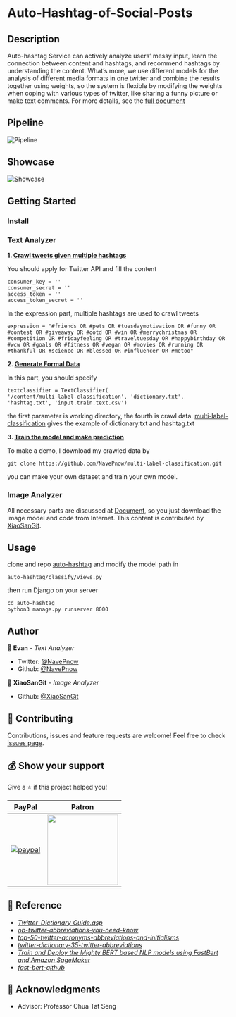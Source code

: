 <h1 align="left">Auto-Hashtag-of-Social-Posts</h1>

## Description

Auto-hashtag Service can actively analyze users’ messy input, learn the connection between content and hashtags, and recommend hashtags by understanding the content. What’s more, we use different models for the analysis of different media formats in one twitter and combine the results together using weights, so the system is flexible by modifying the weights when coping with various types of twitter, like sharing a funny picture or make text comments. For more details, see the [full document](https://medium.com/navepnow/auto-hashtag-of-social-posts-4401b8226b87)

## Pipeline

![Pipeline](https://cdn.jsdelivr.net/gh/NavePnow/blog_photo@private//Untitled.png)

## Showcase
![Showcase](https://cdn.jsdelivr.net/gh/NavePnow/blog_photo@private//un123.jpg)
## Getting Started
### Install
### Text Analyzer
**1.  [Crawl tweets given multiple hashtags](https://github.com/NavePnow/Auto-Hashtag-of-Social-Posts/blob/master/crawl_tweets.ipynb)**

You should apply for Twitter API and fill the content

    consumer_key = ''
    consumer_secret = ''
    access_token = ''
    access_token_secret = ''

In the expression part, multiple hashtags are used to crawl tweets

    expression = "#friends OR #pets OR #tuesdaymotivation OR #funny OR #contest OR #giveaway OR #ootd OR #win OR #merrychristmas OR #competition OR #fridayfeeling OR #traveltuesday OR #happybirthday OR #wcw OR #goals OR #fitness OR #vegan OR #movies OR #running OR #thankful OR #science OR #blessed OR #influencer OR #metoo"


**2. [Generate Formal Data](https://github.com/NavePnow/Auto-Hashtag-of-Social-Posts/blob/master/Generate_Formal_Data.ipynb)**

In this part, you should specify

    textclassifier = TextClassifier(
    '/content/multi-label-classification', 'dictionary.txt', 'hashtag.txt', 'input.train.text.csv')

the first parameter is working directory, the fourth is crawl data.
[multi-label-classification](https://github.com/NavePnow/multi-label-classification) gives the example of dictionary.txt and hashtag.txt

**3. [Train the model and make prediction](https://github.com/NavePnow/Auto-Hashtag-of-Social-Posts/blob/master/Train_model_and_prediction.ipynb)**

To make a demo, I download my crawled data by

    git clone https://github.com/NavePnow/multi-label-classification.git

you can make your own dataset and train your own model.

### Image Analyzer
All necessary parts are discussed at [Document](https://medium.com/navepnow/auto-hashtag-of-social-posts-4401b8226b87), so you just download the image model and code from Internet. This content is contributed by [XiaoSanGit](https://github.com/XiaoSanGit).


## Usage
clone and repo [auto-hashtag](https://github.com/cs-course-stu/CS4242-Social-Media-Computing-NUS) and modify the model path in

    auto-hashtag/classify/views.py

then run Django on your server

    cd auto-hashtag
    python3 manage.py runserver 8000

## Author

👤 **Evan** - *Text Analyzer*

* Twitter: [@NavePnow](https://twitter.com/NavePnow)
* Github: [@NavePnow](https://github.com/NavePnow)

👤 **XiaoSanGit** - *Image Analyzer*

* Github: [@XiaoSanGit](https://github.com/XiaoSanGit)

## 🤝 Contributing

Contributions, issues and feature requests are welcome!
Feel free to check [issues page](https://github.com/NavePnow/Auto-Hashtag-of-Social-Posts/issues).

## 💰 Show your support

Give a ⭐️ if this project helped you!

| PayPal                                                                                                                                                                       | Patron                                                                                                    |
| ---------------------------------------------------------------------------------------------------------------------------------------------------------------------------- | ------------------------------------------------------------------- |
| [![paypal](https://www.paypalobjects.com/en_US/i/btn/btn_donateCC_LG.gif)](https://www.paypal.com/cgi-bin/webscr?cmd=_donations&business=DSZJCN4ZUEW74&currency_code=USD&source=url) |   <a href="https://www.patreon.com/NavePnow"> <img src="https://c5.patreon.com/external/logo/become_a_patron_button@2x.png" width="160"> </a>

## 📖 Reference
* [*Twitter_Dictionary_Guide.asp*](https://www.webopedia.com/quick_ref/Twitter_Dictionary_Guide.asp)
* [*op-twitter-abbreviations-you-need-know*](https://www.socialmediatoday.com/content/top-twitter-abbreviations-you-need-know)
* [*top-50-twitter-acronyms-abbreviations-and-initialisms*](https://digiphile.info/2009/06/11/top-50-twitter-acronyms-abbreviations-and-initialisms/)
* [*twitter-dictionary-35-twitter-abbreviations*](https://bitrebels.com/social/twitter-dictionary-35-twitter-abbreviations/)
* [*Train and Deploy the Mighty BERT based NLP models using FastBert and Amazon SageMaker*](https://medium.com/@kaushaltrivedi/train-and-deploy-mighty-transformer-nlp-models-using-fastbert-and-aws-sagemaker-cc4303c51cf3)
* [*fast-bert-github*](https://github.com/kaushaltrivedi/fast-bert)

## 🙏 Acknowledgments
* Advisor: Professor Chua Tat Seng
